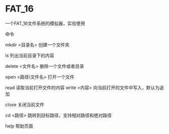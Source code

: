 # FAT_16
一个FAT_16文件系统的模拟器，实验使用

命令

mkdir <目录名> 
创建一个文件夹

ls 
列出当前目录下的内容

delete <文件名> 
删除一个文件或者目录

open <路径\文件名> 
打开一个文件

read 
读取当前打开文件的内容
write <内容> 
向当前打开的文件中写入，默认为追加

close 
关闭当前文件

cd <路径> 
跳转到目标路径，支持相对路径和绝对路径

help 
帮助页面
